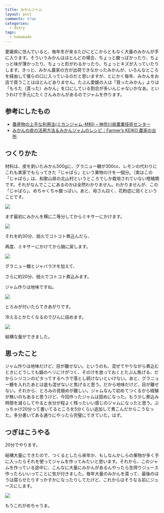 ```yaml
---
title: みかんジャム
layout: post
comments: true
categories:
  - diary
tags:
  - homemade
---
```


愛媛県に住んでいると、毎年冬が来るたびにどこからともなく大量のみかんが手に入ります。そういうみかんはほとんどの場合、ちょっと酸っぱかったり、ちょっと味が薄かったり、ちょっと形がわるかったり、ちょっとキズが入っていたりします。きっと、みかん農家の方が出荷できなかったみかんが、いろんなところを経由して僕らの口に入っているのだと思いますが、とにかく毎年、みかんをお店で買うことはほとんどありません。たぶん愛媛の人は「買ったみかん」よりは「もろた（貰った）みかん」を口にしている割合が多いんじゃないかなあ。というわけで手元にたくさんみかんがあるのでジャムを作ります。

## 参考にしたもの

*   [農産物の上手な利用法(ミカンジャム･材料) &#8211; 神奈川県農業技術センター][1]
*   [みかんの皮の活用方法＆みかんジャムのレシピ｜Farmer&#8217;s KEIKO 農家の台所][2]

## つくりかた

材料は、皮を剥いたみかん500gに、グラニュー糖が300cc、レモンの代わりにこれも実家でもらってきた「じゃばら」という果物の汁を一個分。（実はこの「じゃばら」は、和歌山県の北山村というところでしか栽培されていない柑橘類です。それがなんでここにあるのかは全然わかりません。わかりませんが、この「じゃばら」、めちゃくちゃ酸っぱい。あと、母さん曰く、花粉症に効くということです。

![][3]

まず最初にみかんを横に二等分してからミキサーにかけます。

![][4]

それを約30分、弱火でコトコト煮込んだら、

再度、ミキサーにかけてから鍋に戻します。

![][5]

グラニュー糖とジャバラ汁を加えて、

さらに約20分、弱火でコトコト煮込みます。

ジャム作りは地味ですね。

![][6]

とろみが付いたらできあがりです。

冷えるとかたくなるのでびんに詰めます。

![][7]

結構な量ができました。

## 思ったこと

ジャム作りは地味だけど、目が離せない。というのも、混ぜてやりながら煮込むときにどうしても鍋のヘリに汁がつく、その汁を放っておくとたぶん焦げる、だからシリコンのピタってするヘラで落とし続けないといけない。あと、グラニュー糖を入れたあとは底も混ぜないと焦げると思う。だから地味だけど、目が離せない。それから、とろみの見極めが難しい。ジャムなんて初めてつくるから経験が無いのもあると思うけど、今回作ったジャムは固めになった。もう少し煮込み時間を減らしてやると水分が程よく残ったいい感じのジャムになったと思う。ぶっちゃけ20分って書いてるところを5分くらい追加して煮こんだからこうなった。多分書いてある通りにやったら完璧にできていた。はず。

## つぎはこうやる

20分でやります。

結構大量にできたので、つくるとしたら来年か、もしなんかしらの果物が多く手に入ったらそれを使ってジャムを作ってみたいと思います。それから、このジャムを作っている途中に、こんなに大量にみかんがあるんやったら生搾りジュース作ったらいいってことに気が付きました。毎年大量のみかんを貰って、最後のほうは腐らせたりすっかすかになったりしてたけど、これからはそうなる前にジュースにします。

![][8]

もうこれがめちゃうま。


 [1]: http://www.agri-kanagawa.jp/nosoken/nousankako/mikan-jam/mikan-jam-001.htm "農産物の上手な利用法(ミカンジャム･材料) - 神奈川県農業技術センター"
 [2]: http://ameblo.jp/farmers-keiko/entry-10785120793.html "みかんの皮の活用方法＆みかんジャムのレシピ｜Farmer's KEIKO 農家の台所"
 [3]: /img/uploads/2012/02/made-orange-jam-1.jpg
 [4]: /img/uploads/2012/02/made-orange-jam-2.jpg
 [5]: /img/uploads/2012/02/made-orange-jam-3.jpg
 [6]: /img/uploads/2012/02/made-orange-jam-4.jpg
 [7]: /img/uploads/2012/02/made-orange-jam-5.jpg
 [8]: /img/uploads/2012/02/made-orange-jam-6.jpg
